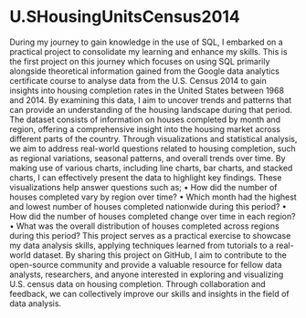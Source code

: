 # U.SHousingUnitsCensus2014
During my journey to gain knowledge in the use of SQL, I embarked on a practical project to consolidate my learning and enhance my skills. This is the first project on this journey which focuses on using SQL primarily alongside theoretical information gained from the Google data analytics certificate course to analyse data from the U.S. Census 2014 to gain insights into housing completion rates in the United States between 1968 and 2014. By examining this data, I aim to uncover trends and patterns that can provide an understanding of the housing landscape during that period.
The dataset consists of information on houses completed by month and region, offering a comprehensive insight into the housing market across different parts of the country. Through visualizations and statistical analysis, we aim to address real-world questions related to housing completion, such as regional variations, seasonal patterns, and overall trends over time.
By making use of various charts, including line charts, bar charts, and stacked charts, I can effectively present the data to highlight key findings. These visualizations help answer questions such as;
•	How did the number of houses completed vary by region over time?
•	Which month had the highest and lowest number of houses completed nationwide during this period?
•	How did the number of houses completed change over time in each region?
•	What was the overall distribution of houses completed across regions during this period?
This project serves as a practical exercise to showcase my data analysis skills, applying techniques learned from tutorials to a real-world dataset. 
By sharing this project on GitHub, I aim to contribute to the open-source community and provide a valuable resource for fellow data analysts, researchers, and anyone interested in exploring and visualizing U.S. census data on housing completion. Through collaboration and feedback, we can collectively improve our skills and insights in the field of data analysis.
